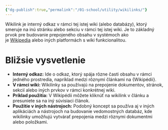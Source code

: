 ```yaml
---
{"dg-publish":true,"permalink":"/01-school/utility/wikilinks/"}
---
```


Wikilink je interný odkaz v rámci tej istej wiki (alebo databázy), ktorý smeruje na inú stránku alebo sekciu v rámci tej istej wiki. Je to základný prvok pre budovanie prepojeného obsahu v systémoch ako je [Wikipedia](https://en.wikipedia.org/wiki/Help:Link) alebo iných platformách s wiki funkcionalitou. 

# Bližsie vysvetlenie
- **Interný odkaz:**
    Ide o odkaz, ktorý spája rôzne časti obsahu v rámci jedného prostredia, napríklad medzi rôznymi článkami na {Wikipédii}. 
- **V rámci wiki:**
    Wikilinky sa používajú na prepojenie dokumentov, stránok, sekcií alebo iných prvkov v rámci konkrétnej wiki. 
- **Príklad použitia:**
    V Wikipédii môžete kliknúť na wikilink v článku a presuniete sa na iný súvisiaci článok. 
- **Použitie v iných nástrojoch:**
    Podobný koncept sa používa aj v iných aplikáciách a nástrojoch na budovanie vedomostných databáz, kde wikilinky umožňujú vytvárať prepojenia medzi rôznymi dokumentmi alebo položkami.